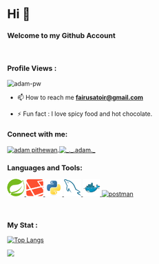 
<h1>Hi 👋</h1>
<h3>Welcome to my Github Account</h3>

<br>

<p align="right"> 
    <h3>Profile Views :</h3> 
    <img src="https://komarev.com/ghpvc/?username=fairusatoir&label=Profile%20views&color=0e75b6&style=flat" alt="adam-pw" /> 
</p>

- 📫 How to reach me **fairusatoir@gmail.com**

- ⚡ Fun fact : I love spicy food and hot chocolate.

<h3 align="left">Connect with me:</h3>
<p align="left">
  <a href="https://www.linkedin.com/in/fairusatoir/" target="blank">
      <img align="center" src="https://raw.githubusercontent.com/rahuldkjain/github-profile-readme-generator/master/src/images/icons/Social/linked-in-alt.svg"
      alt="adam pithewan" height="30" width="40" />
  </a>
  <a href="https://twitter.com/zuhairatoir" target="blank">
      <img align="center" src="https://raw.githubusercontent.com/rahuldkjain/github-profile-readme-generator/master/src/images/icons/Social/twitter.svg"
      alt="_._.adam._" height="30" width="40" />
  </a>
</p>


<h3 align="left">Languages and Tools:</h3>
<p align="left"> 
    <a href="https://spring.io/" target="_blank" rel="noreferrer"> 
        <img src="https://raw.githubusercontent.com/devicons/devicon/master/icons/spring/spring-original.svg" alt="Spring" width="40"
      height="40" /> 
    </a>
    <a href="https://laravel.com/" target="_blank" rel="noreferrer"> 
        <img src="https://raw.githubusercontent.com/devicons/devicon/master/icons/laravel/laravel-plain.svg" alt="Laravel" width="40"
      height="40" /> 
    </a>
    <a href="https://python.com/" target="_blank" rel="noreferrer"> 
        <img src="https://raw.githubusercontent.com/devicons/devicon/master/icons/python/python-original.svg" alt="Python" width="40"
      height="40" /> 
    </a>
    <a href="https://git-scm.com/" target="_blank" rel="noreferrer"> 
        <img src="https://raw.githubusercontent.com/devicons/devicon/master/icons/mysql/mysql-plain.svg" alt="git" width="40" height="40" /> 
    </a> 
    <a href="https://www.docker.com/" target="_blank" rel="noreferrer"> 
        <img src="https://raw.githubusercontent.com/devicons/devicon/master/icons/docker/docker-original.svg" alt="docker" width="40" height="40" /> 
    </a> 
    <a href="https://www.postman.com/" target="_blank" rel="noreferrer"> 
        <img src="https://seeklogo.com/images/P/postman-logo-0087CA0D15-seeklogo.com.png" alt="postman" width="40" height="40" /> 
    </a> 
</p>

<br>

<h3>My Stat :</h3>

<div>

  [![Top Langs](https://github-readme-stats.vercel.app/api/top-langs/?username=fairusatoir&layout=compact&theme=cobalt)](https://github.com/anuraghazra/github-readme-stats)
  
  [![](https://github-readme-stats.vercel.app/api?username=fairusatoir&show_icons=true&count_private=true&include_all_commits=true&theme=cobalt)](https://github.com/anuraghazra/github-readme-stats)

<div>
